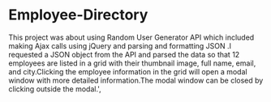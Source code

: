 # Employee-Directory
This project was about using  Random User Generator API which included making Ajax calls using jQuery and  parsing and formatting JSON .I requested a JSON object from the API and parsed the data so that 12 employees are listed in a grid with their thumbnail image, full name, email, and city.Clicking the employee information in the grid will open a modal window with more detailed information.The modal window can be closed by clicking outside the modal.',
